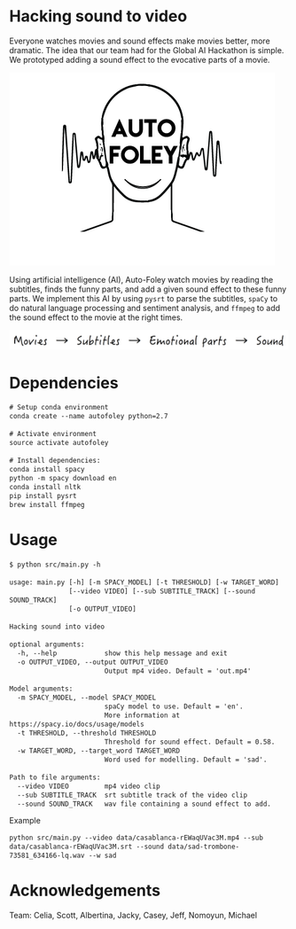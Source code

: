# Hacking sound to video

Everyone watches movies and sound effects make movies better, more dramatic. The idea that our team had for the Global AI Hackathon is simple. We prototyped adding a sound effect to the evocative parts of a movie.

![](img/autofoley-head-smile.png)

Using artificial intelligence (AI), Auto-Foley watch movies by reading the subtitles, finds the funny parts, and add a given sound effect to these funny parts. We implement this AI by using `pysrt` to parse the subtitles, `spaCy` to do natural language processing and sentiment analysis, and `ffmpeg` to add the sound effect to the movie at the right times.

![Concept](img/concept.png)

# Dependencies

```
# Setup conda environment
conda create --name autofoley python=2.7

# Activate environment
source activate autofoley

# Install dependencies:
conda install spacy
python -m spacy download en
conda install nltk
pip install pysrt
brew install ffmpeg
```

# Usage

```
$ python src/main.py -h

usage: main.py [-h] [-m SPACY_MODEL] [-t THRESHOLD] [-w TARGET_WORD]
               [--video VIDEO] [--sub SUBTITLE_TRACK] [--sound SOUND_TRACK]
               [-o OUTPUT_VIDEO]

Hacking sound into video

optional arguments:
  -h, --help            show this help message and exit
  -o OUTPUT_VIDEO, --output OUTPUT_VIDEO
                        Output mp4 video. Default = 'out.mp4'

Model arguments:
  -m SPACY_MODEL, --model SPACY_MODEL
                        spaCy model to use. Default = 'en'.
                        More information at https://spacy.io/docs/usage/models
  -t THRESHOLD, --threshold THRESHOLD
                        Threshold for sound effect. Default = 0.58.
  -w TARGET_WORD, --target_word TARGET_WORD
                        Word used for modelling. Default = 'sad'.

Path to file arguments:
  --video VIDEO         mp4 video clip
  --sub SUBTITLE_TRACK  srt subtitle track of the video clip
  --sound SOUND_TRACK   wav file containing a sound effect to add.
```

Example

```
python src/main.py --video data/casablanca-rEWaqUVac3M.mp4 --sub data/casablanca-rEWaqUVac3M.srt --sound data/sad-trombone-73581_634166-lq.wav --w sad
```

# Acknowledgements

Team: Celia, Scott, Albertina, Jacky, Casey, Jeff, Nomoyun, Michael
